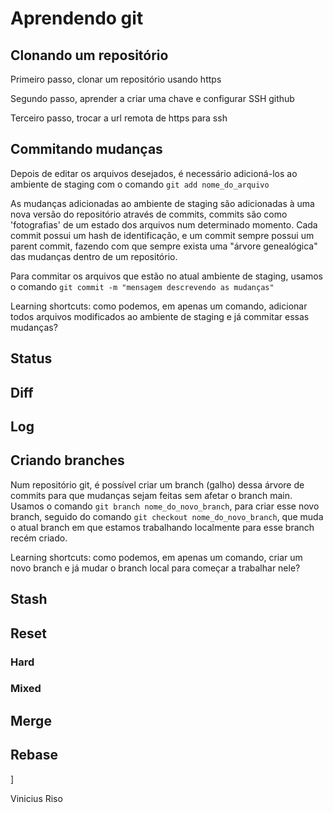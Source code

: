 # Aprendendo git

## Clonando um repositório

Primeiro passo, clonar um repositório usando https

Segundo passo, aprender a criar uma chave e configurar SSH github

Terceiro passo, trocar a url remota de https para ssh

## Commitando mudanças

Depois de editar os arquivos desejados, é necessário adicioná-los ao ambiente de staging com o comando `git add nome_do_arquivo`

As mudanças adicionadas ao ambiente de staging são adicionadas à uma nova versão do repositório através de commits, commits são como 'fotografias' de um estado dos arquivos num determinado momento. Cada commit possui um hash de identificação, e um commit sempre possui um parent commit, fazendo com que sempre exista uma "árvore genealógica" das mudanças dentro de um repositório.

Para commitar os arquivos que estão no atual ambiente de staging, usamos o comando `git commit -m "mensagem descrevendo as mudanças"`

Learning shortcuts: como podemos, em apenas um comando, adicionar todos arquivos modificados ao ambiente de staging e já commitar essas mudanças?

## Status

## Diff

## Log

## Criando branches

Num repositório git, é possível criar um branch (galho) dessa árvore de commits para que mudanças sejam feitas sem afetar o branch main. Usamos o comando `git branch nome_do_novo_branch`, para criar esse novo branch, seguido do comando `git checkout nome_do_novo_branch`, que muda o atual branch em que estamos trabalhando localmente para esse branch recém criado.

Learning shortcuts: como podemos, em apenas um comando, criar um novo branch e já mudar o branch local para começar a trabalhar nele?


## Stash

## Reset

### Hard

### Mixed

## Merge

## Rebase
]

Vinicius Riso
